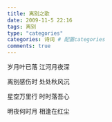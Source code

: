 ```yaml
---
title: 离别之歌
date: 2009-11-5 22:16
tags: 离别
type: "categories"
categories: 诗词 # 配置categories
comments: true
---
```


岁月叶已落  江河月夜深

离别感伤时  处处秋风沉

星空万里行  时时落吾心

明夜何时月  相逢在红尘